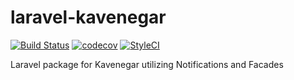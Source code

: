 # laravel-kavenegar

[![Build Status](https://travis-ci.org/rez0sk/laravel-kavenegar.svg?branch=master)](https://travis-ci.org/rez0sk/laravel-kavenegar)
[![codecov](https://codecov.io/gh/rez0sk/laravel-kavenegar/branch/master/graph/badge.svg)](https://codecov.io/gh/rez0sk/laravel-kavenegar)
[![StyleCI](https://github.styleci.io/repos/180945771/shield?branch=master)](https://github.styleci.io/repos/180945771)

Laravel package for Kavenegar utilizing Notifications and Facades
